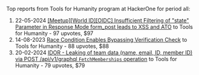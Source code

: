 Top reports from Tools for Humanity program at HackerOne for period all:

1. 22-05-2024 [[Meetup][World ID][OIDC] Insufficient Filtering of "state" Parameter in Response Mode form_post leads to XSS and ATO](https://hackerone.com/reports/2515808) to Tools for Humanity - 97 upvotes, $97
2. 14-08-2023 [Race Condition Enables Bypassing Verification Check](https://hackerone.com/reports/2110030) to Tools for Humanity - 88 upvotes, $88
3. 20-02-2024 [IDOR - Leaking of team data (name, email, ID, member ID) via POST /api/v1/graphql  `FetchMemberships` operation](https://hackerone.com/reports/2381816) to Tools for Humanity - 79 upvotes, $79
